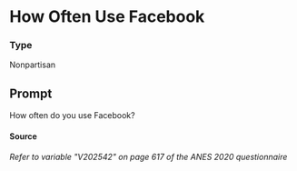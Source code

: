 # How Often Use Facebook

### Type
Nonpartisan

## Prompt
How often do you use Facebook?

#### Source
###### *Refer to variable "V202542" on page 617 of the ANES 2020 questionnaire*
